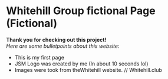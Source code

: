 # Whitehill Group fictional Page (Fictional)
**Thank you for checking out this project!** <br>
*Here are some bulletpoints about this website:*
- This is my first page
- JSM Logo was created by me (In about 10 seconds lol)
- Images were took from theWhitehill website. // Whitehill.club
  
